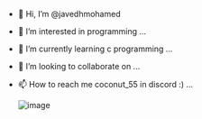 - 👋 Hi, I’m @javedhmohamed
- 👀 I’m interested in programming ...
- 🌱 I’m currently learning c programming  ...
- 💞️ I’m looking to collaborate on ...
- 📫 How to reach me coconut_55 in discord :) ...

  
  ![image](https://github.com/user-attachments/assets/334b9ebf-56f6-499e-9bbe-85e4941b12f3)

<!---
javedhmohamed/javedhmohamed is a ✨ special ✨ repository because its `README.md` (this file) appears on your GitHub profile.
You can click the Preview link to take a look at your changes.
--->
